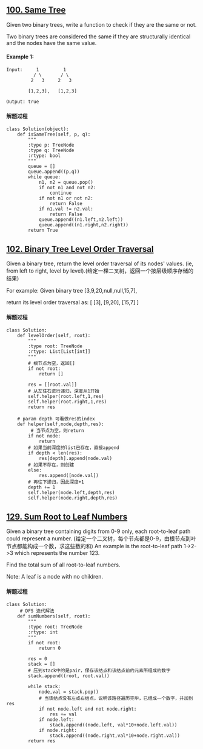 ## [100. Same Tree](https://leetcode.com/problems/same-tree/description/)

Given two binary trees, write a function to check if they are the same or not.

Two binary trees are considered the same if they are structurally identical and the nodes have the same value.

#### Example 1:
``` 
Input:     1         1
          / \       / \
         2   3     2   3

        [1,2,3],   [1,2,3]

Output: true
```
#### 解题过程
```
class Solution(object):
    def isSameTree(self, p, q):
        """
        :type p: TreeNode
        :type q: TreeNode
        :rtype: bool
        """
        queue = []
        queue.append((p,q))
        while queue:
            n1, n2 = queue.pop()
            if not n1 and not n2:
                continue
            if not n1 or not n2:
                return False
            if n1.val != n2.val:
                return False
            queue.append((n1.left,n2.left))
            queue.append((n1.right,n2.right))
        return True
```

## [102. Binary Tree Level Order Traversal](https://leetcode.com/problems/binary-tree-level-order-traversal/description/)

Given a binary tree, return the level order traversal of its nodes' values. (ie, from left to right, level by level).(给定一棵二叉树，返回一个按层级顺序存储的结果)

For example:
Given binary tree [3,9,20,null,null,15,7],

return its level order traversal as:
[
  [3],
  [9,20],
  [15,7]
]

#### 解题过程

```
class Solution:
    def levelOrder(self, root):
        """
        :type root: TreeNode
        :rtype: List[List[int]]
        """
        # 根节点为空，返回[]
        if not root:
            return []
        
        res = [[root.val]]
        # 从左往右进行递归，深度从1开始
        self.helper(root.left,1,res)
        self.helper(root.right,1,res)
        return res
        
    # param depth 可看做res的index
    def helper(self,node,depth,res):
    	 # 当节点为空，则return 
        if not node:
            return
        # 如果当前深度的list已存在，直接append    
        if depth < len(res):
            res[depth].append(node.val)
        # 如果不存在，则创建
        else:
            res.append([node.val])
        # 再往下递归，因此深度+1
        depth += 1
        self.helper(node.left,depth,res)
        self.helper(node.right,depth,res)
```

## [129. Sum Root to Leaf Numbers](https://leetcode.com/problems/sum-root-to-leaf-numbers/description/)

Given a binary tree containing digits from 0-9 only, each root-to-leaf path could represent a number.
(给定一个二叉树，每个节点都是0-9，由根节点到叶节点都能构成一个数，求这些数的和)
An example is the root-to-leaf path 1->2->3 which represents the number 123.

Find the total sum of all root-to-leaf numbers.

Note: A leaf is a node with no children.

#### 解题过程
```
class Solution:
	 # DFS 迭代解法
    def sumNumbers(self, root):
        """
        :type root: TreeNode
        :rtype: int
        """
        if not root:
            return 0
        
        res = 0
        stack = []
        # 压到stack中的是pair，保存该结点和该结点前的元素所组成的数字
        stack.append((root, root.val))
        
        while stack:
            node,val = stack.pop()
            # 当该结点没有左或右结点，说明该路径遍历完毕，已组成一个数字，并加到res
            if not node.left and not node.right:
                res += val
            if node.left:
                stack.append((node.left, val*10+node.left.val))
            if node.right:
                stack.append((node.right,val*10+node.right.val))
        return res
```